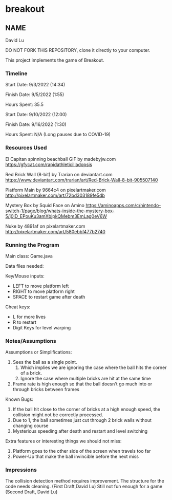 # breakout
## NAME
David Lu

DO NOT FORK THIS REPOSITORY, clone it directly to your computer.


This project implements the game of Breakout.

### Timeline

Start Date: 9/3/2022 (14:34)

Finish Date: 9/5/2022 (1:55)

Hours Spent: 35.5



Start Date: 9/10/2022 (12:00)

Finish Date: 9/16/2022 (1:30)

Hours Spent: N/A (Long pauses due to COVID-19)

### Resources Used

El Capitan spinning beachball GIF by madebyjw.com
https://gfycat.com/rapidathleticilladopsis

Red Brick Wall (8-bit) by Trarian on deviantart.com
https://www.deviantart.com/trarian/art/Red-Brick-Wall-8-bit-905507140

Platform Main by 9664c4 on pixelartmaker.com
http://pixelartmaker.com/art/72bd303189fe5db

Mystery Box by Squid Face on Amino
https://aminoapps.com/c/nintendo-switch-1/page/blog/whats-inside-the-mystery-box-5/j0lD_EPouKu3amXbjpkQMebm3EmLag0eV6W

Nuke by 4891af on pixelartmaker.com
http://pixelartmaker.com/art/580ebbf477b2740

### Running the Program

Main class:
Game.java

Data files needed: 

Key/Mouse inputs:
* LEFT to move platform left
* RIGHT to move platform right
* SPACE to restart game after death

Cheat keys:
* L for more lives
* R to restart
* Digit Keys for level warping

### Notes/Assumptions

Assumptions or Simplifications:
1. Sees the ball as a single point.
   1. Which implies we are ignoring the case where the ball hits the corner
   of a brick.
   2. Ignore the case where multiple bricks are hit at the same time
2. Frame rate is high enough so that the ball doesn't go much into or through bricks
between frames


Known Bugs:
1. If the ball hit close to the corner of bricks at a high enough speed, the 
collision might not be correctly processed.
2. Due to 1, the ball sometimes just cut through 2 brick walls without changing
course
3. Mysterious speeding after death and restart and level switching


Extra features or interesting things we should not miss:

1. Platform goes to the other side of the screen when travels too far 
2. Power-Up that make the ball invincible before the next miss

### Impressions
The collision detection method requires improvement. The structure for the code
needs cleaning. (First Draft,David Lu)
Still not fun enough for a game (Second Draft, David Lu)

